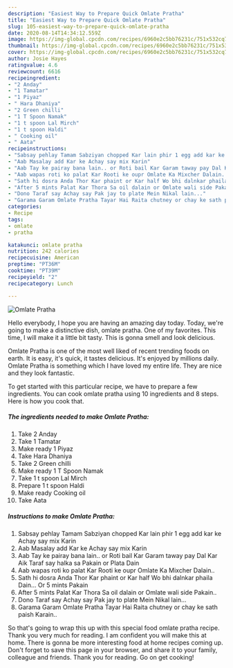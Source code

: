 ```yaml
---
description: "Easiest Way to Prepare Quick Omlate Pratha"
title: "Easiest Way to Prepare Quick Omlate Pratha"
slug: 105-easiest-way-to-prepare-quick-omlate-pratha
date: 2020-08-14T14:34:12.559Z
image: https://img-global.cpcdn.com/recipes/6960e2c5bb76231c/751x532cq70/omlate-pratha-recipe-main-photo.jpg
thumbnail: https://img-global.cpcdn.com/recipes/6960e2c5bb76231c/751x532cq70/omlate-pratha-recipe-main-photo.jpg
cover: https://img-global.cpcdn.com/recipes/6960e2c5bb76231c/751x532cq70/omlate-pratha-recipe-main-photo.jpg
author: Josie Hayes
ratingvalue: 4.6
reviewcount: 6616
recipeingredient:
- "2 Anday"
- "1 Tamatar"
- "1 Piyaz"
- " Hara Dhaniya"
- "2 Green chilli"
- "1 T Spoon Namak"
- "1 t spoon Lal Mirch"
- "1 t spoon Haldi"
- " Cooking oil"
- " Aata"
recipeinstructions:
- "Sabsay pehlay Tamam Sabziyan chopped Kar lain phir 1 egg add kar ke Achay say mix Karin"
- "Aab Masalay add Kar ke Achay say mix Karin"
- "Aab Tay ke pairay bana lain.. or Roti bail Kar Garam taway pay Dal Kar Aik Taraf say halka sa Pakain or Plata Dain"
- "Aab wapas roti ko palat Kar Rooti ke oupr Omlate Ka Mixcher Dalain.."
- "Sath hi dosra Anda Thor Kar phaint or Kar half Wo bhi dalnkar phaila Dain... Or 5 mints Pakain"
- "After 5 mints Palat Kar Thora Sa oil dalain or Omlate wali side Pakain.."
- "Dono Taraf say Achay say Pak jay to plate Mein Nikal lain..."
- "Garama Garam Omlate Pratha Tayar Hai Raita chutney or chay ke sath paish Karain.."
categories:
- Recipe
tags:
- omlate
- pratha

katakunci: omlate pratha 
nutrition: 242 calories
recipecuisine: American
preptime: "PT36M"
cooktime: "PT39M"
recipeyield: "2"
recipecategory: Lunch

---
```



![Omlate Pratha](https://img-global.cpcdn.com/recipes/6960e2c5bb76231c/751x532cq70/omlate-pratha-recipe-main-photo.jpg)

Hello everybody, I hope you are having an amazing day today. Today, we're going to make a distinctive dish, omlate pratha. One of my favorites. This time, I will make it a little bit tasty. This is gonna smell and look delicious.



Omlate Pratha is one of the most well liked of recent trending foods on earth. It is easy, it's quick, it tastes delicious. It's enjoyed by millions daily. Omlate Pratha is something which I have loved my entire life. They are nice and they look fantastic.


To get started with this particular recipe, we have to prepare a few ingredients. You can cook omlate pratha using 10 ingredients and 8 steps. Here is how you cook that.

<!--inarticleads1-->

##### The ingredients needed to make Omlate Pratha:

1. Take 2 Anday
1. Take 1 Tamatar
1. Make ready 1 Piyaz
1. Take  Hara Dhaniya
1. Take 2 Green chilli
1. Make ready 1 T Spoon Namak
1. Take 1 t spoon Lal Mirch
1. Prepare 1 t spoon Haldi
1. Make ready  Cooking oil
1. Take  Aata




<!--inarticleads2-->

##### Instructions to make Omlate Pratha:

1. Sabsay pehlay Tamam Sabziyan chopped Kar lain phir 1 egg add kar ke Achay say mix Karin
1. Aab Masalay add Kar ke Achay say mix Karin
1. Aab Tay ke pairay bana lain.. or Roti bail Kar Garam taway pay Dal Kar Aik Taraf say halka sa Pakain or Plata Dain
1. Aab wapas roti ko palat Kar Rooti ke oupr Omlate Ka Mixcher Dalain..
1. Sath hi dosra Anda Thor Kar phaint or Kar half Wo bhi dalnkar phaila Dain... Or 5 mints Pakain
1. After 5 mints Palat Kar Thora Sa oil dalain or Omlate wali side Pakain..
1. Dono Taraf say Achay say Pak jay to plate Mein Nikal lain...
1. Garama Garam Omlate Pratha Tayar Hai Raita chutney or chay ke sath paish Karain..




So that's going to wrap this up with this special food omlate pratha recipe. Thank you very much for reading. I am confident you will make this at home. There is gonna be more interesting food at home recipes coming up. Don't forget to save this page in your browser, and share it to your family, colleague and friends. Thank you for reading. Go on get cooking!
